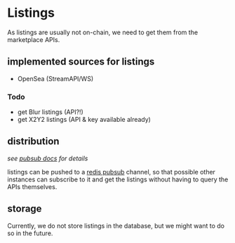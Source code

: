 # Listings

As listings are usually not on-chain, we need to get them from the marketplace APIs.

## implemented sources for listings

- OpenSea (StreamAPI/WS)

### Todo

- get Blur listings (API?!)
- get X2Y2 listings (API & key available already)

## distribution

*see [pubsub docs](pubsub.md) for details*

listings can be pushed to a [redis pubsub](https://redis.io/docs/manual/pubsub/) channel, so that possible other instances can subscribe to it and get the listings without having to query the APIs themselves.

## storage

Currently, we do not store listings in the database, but we might want to do so in the future.

